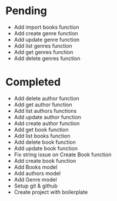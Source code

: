 # Pending
- Add import books function
- Add create genre function
- Add update genre function
- Add list genres function
- Add get genres function
- Add delete genres function

# Completed
- Add delete author function
- Add get author function
- Add list authors functions
- Add update author function
- Add create author function
- Add get book function
- Add list books function
- Add delete book function
- Add update book function
- Fix string issue on Create Book function
- Add create book function
- Add Books model
- Add authors model
- Add Genre model
- Setup git & github
- Create project with boilerplate